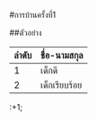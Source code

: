 #การบ้านครั้งที่1

##ตัวอย่าง

ลำดับ  | ชื่อ-นามสกุล
----- | --------
1     |  เด็กดี
2     |  เด็กเรียบร้อย

:+1;
